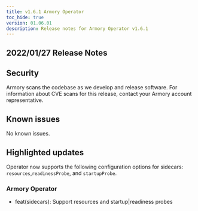 ```yaml
---
title: v1.6.1 Armory Operator
toc_hide: true
version: 01.06.01
description: Release notes for Armory Operator v1.6.1
---
```


## 2022/01/27 Release Notes

## Security

Armory scans the codebase as we develop and release software. For information about CVE scans for this release, contact your Armory account representative.

## Known issues

No known issues.

## Highlighted updates

Operator now supports the following configuration options for sidecars: `resources`,`readinessProbe`,  and `startupProbe`.

### Armory Operator

* feat(sidecars): Support resources and startup|readiness probes
